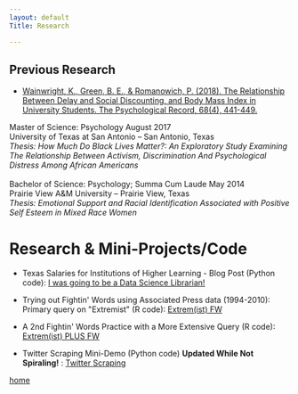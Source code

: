```yaml
---
layout: default
Title: Research

---
```


## Previous Research

* [Wainwright, K., Green, B. E., & Romanowich, P. (2018). The Relationship Between Delay and Social Discounting, and Body Mass Index in University Students. The Psychological Record, 68(4), 441-449.](https://www.researchgate.net/publication/325241458_The_Relationship_Between_Delay_and_Social_Discounting_and_Body_Mass_Index_in_University_Students)

Master of Science: Psychology	August 2017 <br>
University of Texas at San Antonio – San Antonio, Texas<br>
<em>Thesis: How Much Do Black Lives Matter?: An Exploratory Study Examining The Relationship Between Activism, Discrimination And Psychological Distress Among African Americans</em>
<br>
<br>
Bachelor of Science: Psychology; Summa Cum Laude	May 2014<br>
Prairie View A&M University – Prairie View, Texas<br>
<em>Thesis: Emotional Support and Racial Identification Associated with Positive Self Esteem in Mixed Race Women</em>


# Research & Mini-Projects/Code
  
  * Texas Salaries for Institutions of Higher Learning - Blog Post (Python code): [I was going to be a Data Science Librarian!](https://bregreen.github.io/posts/2022/10/20221021.html#)

  * Trying out Fightin' Words using Associated Press data (1994-2010): Primary query on "Extremist" (R code): [Extrem(ist) FW](https://bregreen.github.io/projects/FW/Extrem_ist-FightinWords.nb.html#)

  * A 2nd Fightin' Words Practice with a More Extensive Query (R code):  [Extrem(ist) PLUS FW](https://bregreen.github.io/projects/FW/Extrem_istPLUS-FightinWords.nb.html#)

  * Twitter Scraping Mini-Demo (Python code) **Updated While Not Spiraling!** : [Twitter Scraping](https://bregreen.github.io/projects/Twitter_Scraping_Demo/Twitter_Scrape_Demo_README.html#)




[home](./)
